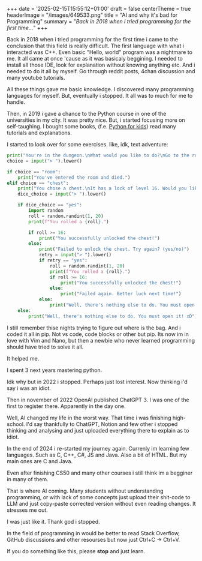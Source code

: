 +++
date = '2025-02-15T15:55:12+01:00'
draft = false
centerTheme = true
headerImage = "/images/649533.png"
title = "AI and why it's bad for Programming"
summary = "_Back in 2018 when i tried programming for the first time..._"
+++

Back in 2018 when i tried programming for the first time i came to the conclusion that this field is really difficult. The first language with what i interacted was C++. Even basic "Hello, world" program was a nightmare to me. It all came at once 'cause as it was basicaly beggining. I needed to install all those IDE, look for explanation without knowing anything etc. And i needed to do it all by myself. Go through reddit posts, 4chan discussion and many youtube tutorials. 

All these things gave me basic knowledge. I discovered many programming languages for myself. But, eventually i stopped. It all was to much for me to handle. 

Then, in 2019 i gave a chance to the Python course in one of the universities in my city. It was pretty nice. But, i started focusing more on self-taughing. I bought some books, (f.e. [Python for kids](https://www.goodreads.com/book/show/13221155-python-for-kids)) read many tutorials and explanations. 

I started to look over for some exercises. like, idk, text adventure: 

```python
print("You're in the dungeon.\nWhat would you like to do?\nGo to the room and kill a dragon or try to open a chest?")
choice = input("> ").lower()

if choice == "room":
    print("You've entered the room and died.")
elif choice == "chest":
    print("You chose a chest.\nIt has a lock of level 16. Would you like to throw a dice? (yes/no)")
    dice_choice = input("> ").lower()

    if dice_choice == "yes":
        import random
        roll = random.randint(1, 20)
        print(f"You rolled a {roll}.")

        if roll >= 16:
            print("You successfully unlocked the chest!")
        else:
            print("Failed to unlock the chest. Try again? (yes/no)")
            retry = input("> ").lower()
            if retry == "yes":
                roll = random.randint(1, 20)
                print(f"You rolled a {roll}.")
                if roll >= 16:
                    print("You successfully unlocked the chest!")
                else:
                    print("Failed again. Better luck next time!")
            else:
                print("Well, there's nothing else to do. You must open it! xD")
    else:
        print("Well, there's nothing else to do. You must open it! xD")"
```


I still remember thise nights trying to figure out where is the bag. And i coded it all in pip. Not vs code, code blocks or other but pip. Its now im in love with Vim and Nano, but then a newbie who never learned programming should have tried to solve it all.  

It helped me.

I spent 3 next years mastering python.

Idk why but in 2022 i stopped. Perhaps just lost interest. Now thinking i'd say i was an idiot.

Then in november of 2022 OpenAI published ChatGPT 3. I was one of the first to register there. Apparently in the day one. 

Well, AI changed my life in the worst way. That time i was finishing high-school. I'd say thankfully to ChatGPT, Notion and few other i stopped thinking and analysing and just uploaded everything there to explain as to idiot. 

In the end of 2024 i re-started my journey again. Currenly im learning few languages. Such as C, C++, C#, JS and Java. Also a bit of HTML. But my main ones are C and Java. 

Even after finishing CS50 and many other courses i still think im a begginer in many of them. 

That is where AI coming. Many students without understanding programming, or with lack of some concepts just upload their shit-code to LLM and just copy-paste corrected version without even reading changes. It stresses me out. 

I was just like it. Thank god i stopped.

In the field of programming in would be better to read Stack Overflow, GitHub discussions and other resourses but now just Ctrl+C -> Ctrl+V. 

If you do something like this, please **stop** and just learn.
